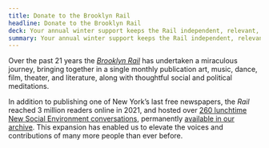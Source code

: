 ```yaml
---
title: Donate to the Brooklyn Rail
headline: Donate to the Brooklyn Rail
deck: Your annual winter support keeps the Rail independent, relevant, and free
summary: Your annual winter support keeps the Rail independent, relevant, and free
---
```


Over the past 21 years the _[Brooklyn Rail](https://brooklynrail.org/)_ has undertaken a miraculous journey, bringing together in a single monthly publication art, music, dance, film, theater, and literature, along with thoughtful social and political meditations. 

In addition to publishing one of New York’s last free newspapers, the _Rail_ reached 3 million readers online in 2021, and hosted over [260 lunchtime New Social Environment conversations](https://brooklynrail.org/events), permanently [available in our archive](https://brooklynrail.org/events). This expansion has enabled us to elevate the voices and contributions of many more people than ever before.
